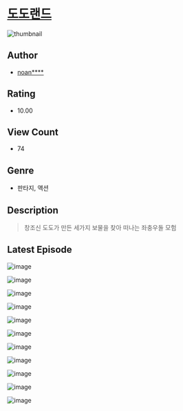 # [도도랜드](https://comic.naver.com/bestChallenge/list?titleId=810465)
![thumbnail](https://image-comic.pstatic.net/user_contents_data/challenge_comic/2023/05/23/306797/upload_3487532364541933619_480x623.jpeg)

## Author
- [noan****](https://comic.naver.com/artistTitle?id=306797)

## Rating
- 10.00

## View Count
- 74

## Genre
- 판타지, 액션

## Description
> 창조신 도도가 만든 세가지 보물을 찾아 떠나는 좌충우돌 모험


## Latest Episode
![image](https://image-comic.pstatic.net/user_contents_data/challenge_comic/2023/05/23/306797/upload_7378356759370817893.jpeg)

![image](https://image-comic.pstatic.net/user_contents_data/challenge_comic/2023/05/23/306797/upload_3904958659857560375.jpeg)

![image](https://image-comic.pstatic.net/user_contents_data/challenge_comic/2023/05/23/306797/upload_3690811372220920880.jpeg)

![image](https://image-comic.pstatic.net/user_contents_data/challenge_comic/2023/05/23/306797/upload_4136103505413158454.jpeg)

![image](https://image-comic.pstatic.net/user_contents_data/challenge_comic/2023/05/23/306797/upload_7363729766385803621.jpeg)

![image](https://image-comic.pstatic.net/user_contents_data/challenge_comic/2023/05/23/306797/upload_3545848472743274036.jpeg)

![image](https://image-comic.pstatic.net/user_contents_data/challenge_comic/2023/05/23/306797/upload_3617572717139092324.jpeg)

![image](https://image-comic.pstatic.net/user_contents_data/challenge_comic/2023/05/23/306797/upload_7306302286901359462.jpeg)

![image](https://image-comic.pstatic.net/user_contents_data/challenge_comic/2023/05/23/306797/upload_7077181660254844215.jpeg)

![image](https://image-comic.pstatic.net/user_contents_data/challenge_comic/2023/05/23/306797/upload_7219886140468323429.jpeg)

![image](https://image-comic.pstatic.net/user_contents_data/challenge_comic/2023/05/23/306797/upload_7221300328059449651.jpeg)
